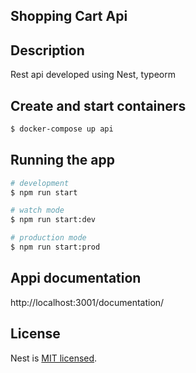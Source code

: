 ## Shopping Cart Api

## Description

Rest api developed using Nest, typeorm

## Create and start containers

```bash
$ docker-compose up api
```

## Running the app

```bash
# development
$ npm run start

# watch mode
$ npm run start:dev

# production mode
$ npm run start:prod
```
## Appi documentation
http://localhost:3001/documentation/

## License

  Nest is [MIT licensed](LICENSE).
